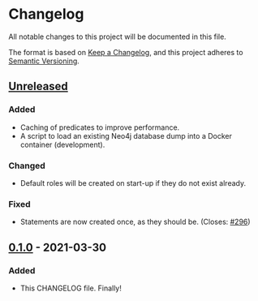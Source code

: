 # Changelog

All notable changes to this project will be documented in this file.

The format is based on [Keep a Changelog](https://keepachangelog.com/en/1.0.0/),
and this project adheres to [Semantic Versioning](https://semver.org/spec/v2.0.0.html).

## [Unreleased]
### Added
- Caching of predicates to improve performance.
- A script to load an existing Neo4j database dump into a Docker container (development).
### Changed
- Default roles will be created on start-up if they do not exist already.
### Fixed
- Statements are now created once, as they should be. (Closes: [#296](https://gitlab.com/TIBHannover/orkg/orkg-backend/-/issues/296))

## [0.1.0] - 2021-03-30
### Added
- This CHANGELOG file. Finally!

[unreleased]: https://gitlab.com/TIBHannover/orkg/orkg-backend/-/compare/0.1...master
[0.1.0]: https://gitlab.com/TIBHannover/orkg/orkg-backend/-/tags/0.1
